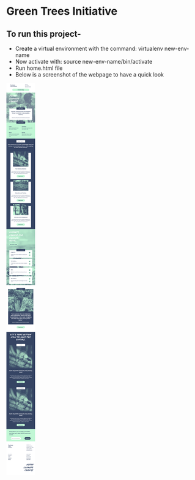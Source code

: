 # Green Trees Initiative

## To run this project-
* Create a virtual environment with the command: virtualenv new-env-name
* Now activate with: source new-env-name/bin/activate
* Run home.html file
* Below is a screenshot of the webpage to have a quick look

![Alt text](/assets/common-images/quick-view-webpage.png?raw=true "A quick view of the webpage built")